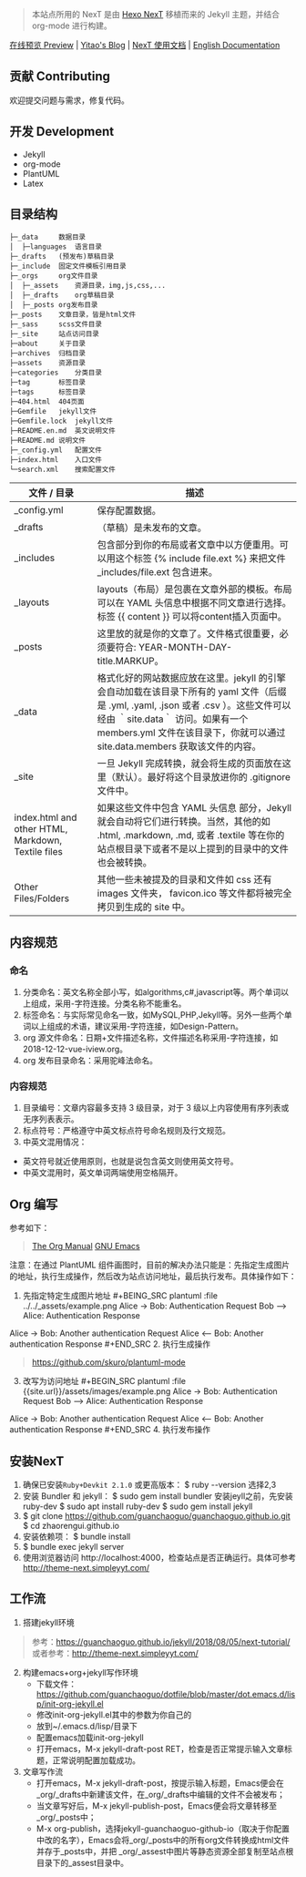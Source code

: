 > 本站点所用的 NexT 是由 [Hexo NexT](https://github.com/iissnan/hexo-theme-next) 移植而来的 Jekyll 主题，并结合 org-mode 进行构建。<!--commit: f951075d9b739d26b42472431995fa68d08796aa-->

<a href="http://simpleyyt.github.io/jekyll-theme-next/" target="_blank">在线预览 Preview</a> | <a href="http://simpleyyt.com" target="_blank">Yitao's Blog</a> | <a href="http://theme-next.simpleyyt.com" target="_blank">NexT 使用文档</a> |  [English Documentation](README.en.md)

## 贡献 Contributing

欢迎提交问题与需求，修复代码。

## 开发 Development
- Jekyll
- org-mode
- PlantUML
- Latex

## 目录结构
~~~
├─_data		数据目录
│  ├─languages	语言目录
├─_drafts	(预发布)草稿目录
├─_include	固定文件模板引用目录
├─_orgs		org文件目录
│  ├─_assets	资源目录，img,js,css,...
│  ├─_drafts	org草稿目录
│  ├─_posts	org发布目录
├─_posts	文章目录，皆是html文件
├─_sass		scss文件目录
├─_site		站点访问目录
├─about		关于目录
├─archives	归档目录
├─assets	资源目录
├─categories	分类目录
├─tag		标签目录
├─tags		标签目录
├─404.html	404页面
├─Gemfile	jekyll文件	
├─Gemfile.lock	jekyll文件
├─README.en.md	英文说明文件
├─README.md	说明文件
├─_config.yml	配置文件
├─index.html	入口文件
└─search.xml	搜索配置文件
~~~

|文件 / 目录|描述|
|-----------|------|
|_config.yml|保存配置数据。|
|_drafts|（草稿）是未发布的文章。|
|_includes|包含部分到你的布局或者文章中以方便重用。可以用这个标签  {% include file.ext %} 来把文件 _includes/file.ext 包含进来。|
|_layouts|layouts（布局）是包裹在文章外部的模板。布局可以在 YAML 头信息中根据不同文章进行选择。标签  {{ content }} 可以将content插入页面中。|
|_posts|这里放的就是你的文章了。文件格式很重要，必须要符合: YEAR-MONTH-DAY-title.MARKUP。|
|_data|格式化好的网站数据应放在这里。jekyll 的引擎会自动加载在该目录下所有的 yaml 文件（后缀是 .yml, .yaml, .json 或者 .csv ）。这些文件可以经由 ｀site.data｀ 访问。如果有一个 members.yml 文件在该目录下，你就可以通过 site.data.members 获取该文件的内容。|
|_site|一旦 Jekyll 完成转换，就会将生成的页面放在这里（默认）。最好将这个目录放进你的 .gitignore 文件中。|
|index.html and other HTML, Markdown, Textile files|如果这些文件中包含 YAML 头信息 部分，Jekyll 就会自动将它们进行转换。当然，其他的如 .html, .markdown, .md, 或者 .textile 等在你的站点根目录下或者不是以上提到的目录中的文件也会被转换。|
|Other Files/Folders|其他一些未被提及的目录和文件如  css 还有 images 文件夹， favicon.ico 等文件都将被完全拷贝到生成的 site 中。|

## 内容规范
### 命名
1. 分类命名：英文名称全部小写，如algorithms,c#,javascript等。两个单词以上组成，采用-字符连接。分类名称不能重名。
2. 标签命名：与实际常见命名一致，如MySQL,PHP,Jekyll等。另外一些两个单词以上组成的术语，建议采用-字符连接，如Design-Pattern。
3. org 源文件命名：日期+文件描述名称，文件描述名称采用-字符连接，如2018-12-12-vue-iview.org。
4. org 发布目录命名：采用驼峰法命名。

### 内容规范
1. 目录编号：文章内容最多支持 3 级目录，对于 3 级以上内容使用有序列表或无序列表表示。
2. 标点符号：严格遵守中英文标点符号命名规则及行文规范。
3. 中英文混用情况：
 + 英文符号就近使用原则，也就是说包含英文则使用英文符号。
 + 中英文混用时，英文单词两端使用空格隔开。

## Org 编写
参考如下： 
> [The Org Manual](http://orgmode.org/manual/index.html)
> [GNU Emacs](https://guanchaoguo.github.io/software/2016/06/06/using-emacs/)

注意：在通过 PlantUML 组件画图时，目前的解决办法只能是：先指定生成图片的地址，执行生成操作，然后改为站点访问地址，最后执行发布。具体操作如下：
1. 先指定特定生成图片地址
#+BEING_SRC plantuml :file ../../_assets/example.png 
Alice -> Bob: Authentication Request
Bob --> Alice: Authentication Response

Alice -> Bob: Another authentication Request
Alice <-- Bob: Another authentication Response
#+END_SRC
2. 执行生成操作
> https://github.com/skuro/plantuml-mode
3. 改写为访问地址
#+BEGIN_SRC plantuml :file {{site.url}}/assets/images/example.png
Alice -> Bob: Authentication Request
Bob --> Alice: Authentication Response

Alice -> Bob: Another authentication Request
Alice <-- Bob: Another authentication Response
#+END_SRC
4. 执行发布操作
## 安装NexT
1. 确保已安装`Ruby+Devkit 2.1.0` 或更高版本：
 $ ruby --version 选择2,3
2. 安装 Bundler 和 jekyll：
 $ sudo gem install bundler
 安装jeyll之前，先安装ruby-dev
 $ sudo apt install ruby-dev
 $ sudo gem install jekyll
3. $ git clone https://github.com/guanchaoguo/guanchaoguo.github.io.git
 $ cd zhaorengui.github.io
4. 安装依赖项：
 $ bundle install
5. $ bundle exec jekyll server
6. 使用浏览器访问 http://localhost:4000，检查站点是否正确运行。具体可参考 http://theme-next.simpleyyt.com/ 

## 工作流
1. 搭建jekyll环境
> 参考：https://guanchaoguo.github.io/jekyll/2018/08/05/next-tutorial/
> 或者参考：http://theme-next.simpleyyt.com/
2. 构建emacs+org+jekyll写作环境
	- 下载文件：https://github.com/guanchaoguo/dotfile/blob/master/dot.emacs.d/lisp/init-org-jekyll.el
	- 修改init-org-jekyll.el其中的参数为你自己的
	- 放到~/.emacs.d/lisp/目录下
	- 配置emacs加载init-org-jekyll
	- 打开emacs，M-x jekyll-draft-post RET，检查是否正常提示输入文章标题，正常说明配置加载成功。
3. 文章写作流
	- 打开emacs，M-x jekyll-draft-post，按提示输入标题，Emacs便会在 _org/_drafts中新建该文件，在_org/_drafts中编辑的文件不会被发布；
	- 当文章写好后，M-x jekyll-publish-post，Emacs便会将文章转移至_org/_posts中；
	- M-x org-publish，选择jekyll-guanchaoguo-github-io（取决于你配置中改的名字），Emacs会将_org/_posts中的所有org文件转换成html文件并存于_posts中，并把 _org/_assest中图片等静态资源全部复制至站点根目录下的_assest目录中。

